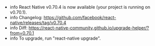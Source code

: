 - info React Native v0.70.4 is now available (your project is running on v0.70.1).
- info Changelog: https://github.com/facebook/react-native/releases/tag/v0.70.4
- info Diff: https://react-native-community.github.io/upgrade-helper/?from=0.70.1
- info To upgrade, run "react-native upgrade".
